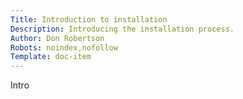 ```yaml
---
Title: Introduction to installation
Description: Introducing the installation process.
Author: Don Robertson
Robots: noindex,nofollow
Template: doc-item
---
```

Intro